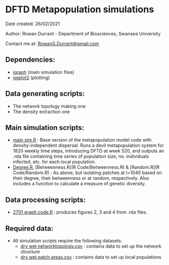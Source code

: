 # DFTD Metapopulation simulations

Date created: 26/02/2021

Author: Rowan Durrant - Department of Biosciences, Swansea University 

Contact me at: RowanG.Durrant@gmail.com


## Dependencies: 
- [igraph](https://igraph.org/r/) (main simulation files)
- [ggplot2](https://ggplot2.tidyverse.org/) (plotting)


## Data generating scripts:
- The network topology making one
- The density extraction one


## Main simulation scripts:
- [main sim.R](R%20Code/main%20sim.R) : Base version of the metapopulation model code with density-independent dispersal. Runs a devil metapopulation system for 1820 weekly time steps, introducing DFTD at week 520, and outputs an .rda file containing time series of population size, no. individuals infected, etc. for each local population.
- [Degree.R](R%20Code/Degree.R), [Betweenness.R](R Code/Betweenness.R) & [Random.R](R Code/Random.R) : As above, but isolating patches at t=1040 based on their degree, their betweenness or at random, respectively. Also includes a function to calculate a measure of genetic diversity. 


## Data processing scripts:
- [2701 graph code.R](R%20Code/2701%20graph%20code.R) : produces figures 2, 3 and 4 from .rda files.


## Required data:
- All simulation scripts require the following datasets:
  - [dry wet networktopology.csv](Data%20Files/dry%20wet%20networktopology.csv) : contains data to set up the network structure
  - [dry wet patch areas.csv](Data%20Files/dry%20wet%20patch%20areas.csv) : contains data to set up local populations 
